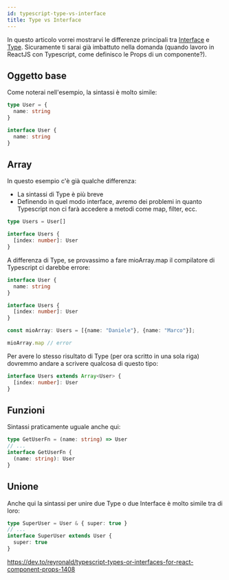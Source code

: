 ```yaml
---
id: typescript-type-vs-interface
title: Type vs Interface
---
```


In questo articolo vorrei mostrarvi le differenze principali tra <a href="https://danielecarta-docs.netlify.app/docs/typescript-interface">Interface</a> e <a href="https://danielecarta-docs.netlify.app/docs/typescript-type">Type</a>. Sicuramente ti sarai già imbattuto nella domanda (quando lavoro in ReactJS con Typescript, come definisco le Props di un componente?).

## Oggetto base

Come noterai nell'esempio, la sintassi è molto simile:

```ts
type User = {
  name: string
}

interface User {
  name: string
}
```

## Array

In questo esempio c'è già qualche differenza: 

- La sintassi di Type è più breve
- Definendo in quel modo interface, avremo dei problemi in quanto Typescript non ci farà accedere a metodi come map, filter, ecc.

```ts
type Users = User[]

interface Users {
  [index: number]: User
}
```

A differenza di Type, se provassimo a fare mioArray.map il compilatore di Typescript ci darebbe errore:

```ts
interface User {
  name: string
}

interface Users {
  [index: number]: User
}

const mioArray: Users = [{name: "Daniele"}, {name: "Marco"}];

mioArray.map // error
```

Per avere lo stesso risultato di Type (per ora scritto in una sola riga) dovremmo andare a scrivere qualcosa di questo tipo:

```ts
interface Users extends Array<User> {
  [index: number]: User
}
```

## Funzioni

Sintassi praticamente uguale anche qui:

```ts
type GetUserFn = (name: string) => User
// ...
interface GetUserFn {
  (name: string): User
}
```

## Unione

Anche qui la sintassi per unire due Type o due Interface è molto simile tra di loro:

```ts
type SuperUser = User & { super: true }
// ...
interface SuperUser extends User {
  super: true
}
```

https://dev.to/reyronald/typescript-types-or-interfaces-for-react-component-props-1408
